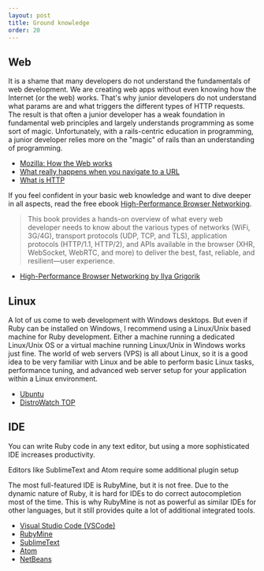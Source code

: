 ```yaml
---
layout: post
title: Ground knowledge
order: 20
---
```


## Web
It is a shame that many developers do not understand the fundamentals of web development. We are creating web apps without even knowing how the Internet (or the web) works. That's why junior developers do not understand what params are and what triggers the different types of HTTP requests. The result is that often a junior developer has a weak foundation in fundamental web principles and largely understands programming as some sort of magic. Unfortunately, with a rails-centric education in programming, a junior developer relies more on the "magic" of rails than an understanding of programming.

* [Mozilla: How the Web works](https://developer.mozilla.org/en-US/Learn/Getting_started_with_the_web/How_the_Web_works)
* [What really happens when you navigate to a URL](http://igoro.com/archive/what-really-happens-when-you-navigate-to-a-url/)
* [What is HTTP](http://www.jmarshall.com/easy/http/)

If you feel confident in your basic web knowledge and want to dive deeper in all aspects, read the free ebook [High-Performance Browser Networking](https://hpbn.co/).

>This book provides a hands-on overview of what every web developer needs to know about the various types of networks (WiFi, 3G/4G), transport protocols (UDP, TCP, and TLS), application protocols (HTTP/1.1, HTTP/2), and APIs available in the browser (XHR, WebSocket, WebRTC, and more) to deliver the best, fast, reliable, and resilient—user experience.

* [High-Performance Browser Networking by Ilya Grigorik](https://hpbn.co/)

## Linux
A lot of us come to web development with Windows desktops. But even if Ruby can be installed on Windows, I recommend using a Linux/Unix based machine for Ruby development. Either a machine running a dedicated Linux/Unix OS or a virtual machine running Linux/Unix in Windows works just fine. The world of web servers (VPS) is all about Linux, so it is a good idea to be very familiar with Linux and be able to perform basic Linux tasks, performance tuning, and advanced web server setup for your application within a Linux environment.

* [Ubuntu](http://www.ubuntu.com/)
* [DistroWatch TOP](http://distrowatch.com/dwres.php?resource=popularity)

## IDE
You can write Ruby code in any text editor, but using a more sophisticated IDE increases productivity.

Editors like SublimeText and Atom require some additional plugin setup

The most full-featured IDE is RubyMine, but it is not free.
Due to the dynamic nature of Ruby, it is hard for IDEs to do correct autocompletion most of the time. This is why RubyMine is not as powerful as similar IDEs for other languages, but it still provides quite a lot of additional integrated tools.

* [Visual Studio Code (VSCode)](https://code.visualstudio.com/)
* [RubyMine](https://www.jetbrains.com/ruby/index.html)
* [SublimeText](https://www.sublimetext.com/)
* [Atom](https://atom.io/)
* [NetBeans](https://netbeans.org/features/ruby/index.html)
